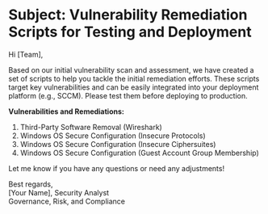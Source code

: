 # Subject: Vulnerability Remediation Scripts for Testing and Deployment

Hi [Team],

Based on our initial vulnerability scan and assessment, we have created a set of scripts to help you tackle the initial remediation efforts. These scripts target key vulnerabilities and can be easily integrated into your deployment platform (e.g., SCCM). Please test them before deploying to production.

**Vulnerabilities and Remediations:**
1. Third-Party Software Removal (Wireshark)
2. Windows OS Secure Configuration (Insecure Protocols)
3. Windows OS Secure Configuration (Insecure Ciphersuites)
4. Windows OS Secure Configuration (Guest Account Group Membership)

Let me know if you have any questions or need any adjustments!

Best regards,  
[Your Name], Security Analyst  
Governance, Risk, and Compliance
